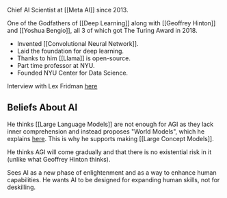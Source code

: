 Chief AI Scientist at [[Meta AI]] since 2013.

One of the Godfathers of [[Deep Learning]] along with [[Geoffrey Hinton]] and [[Yoshua Bengio]], all 3 of which got The Turing Award in 2018.

- Invented [[Convolutional Neural Network]].
- Laid the foundation for deep learning.
- Thanks to him [[Llama]] is open-source.
- Part time professor at NYU.
- Founded NYU Center for Data Science.

Interview with Lex Fridman [here](https://www.youtube.com/watch?v=5t1vTLU7s40&pp=ygUVeWFubiBsZWN1bm4gaW50ZXJ2aWV3)

## Beliefs About AI
He thinks [[Large Language Models]] are not enough for AGI as they lack inner comprehension and instead proposes "World Models", which he explains [here](https://www.linkedin.com/posts/yann-lecun_lots-of-confusion-about-what-a-world-model-activity-7165738293223931904-vdgR).
This is why he supports making [[Large Concept Models]].

He thinks AGI will come gradually and that there is no existential risk in it (unlike what Geoffrey Hinton thinks).

Sees AI as a new phase of enlightenment and as a way to enhance human capabilities. He wants AI to be designed for expanding human skills, not for deskilling.
